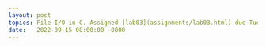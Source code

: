 ```yaml
---
layout: post
topics: File I/O in C. Assigned [lab03](assignments/lab03.html) due Tue 9/20 
date:   2022-09-15 08:00:00 -0800
---
```

